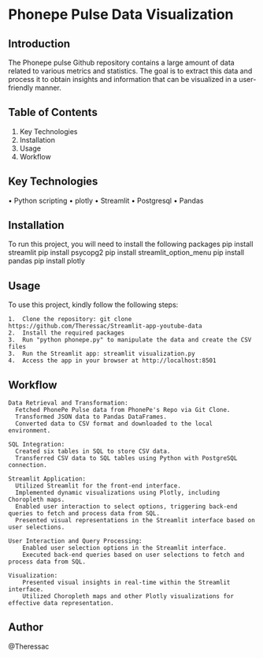 #  Phonepe Pulse Data Visualization

## Introduction

  The Phonepe pulse Github repository contains a large amount of data related to various metrics and statistics. The goal is to extract this data and process it to obtain insights and information that can be visualized in a user-friendly manner.

## Table of Contents

1.	Key Technologies
2.	Installation
3.	Usage
4.	Workflow

## Key Technologies

  • Python scripting 
  • plotly 
  • Streamlit 
  • Postgresql
  • Pandas
  

## Installation

  To run this project, you will need to install the following packages
    pip install streamlit
    pip install psycopg2
    pip install streamlit_option_menu
    pip install pandas
    pip install plotly
   

## Usage

To use this project, kindly follow the following steps:

    1.	Clone the repository: git clone https://github.com/Theressac/Streamlit-app-youtube-data
    2.	Install the required packages
    3.  Run "python phonepe.py" to manipulate the data and create the CSV files
    3.	Run the Streamlit app: streamlit visualization.py
    4.	Access the app in your browser at http://localhost:8501

## Workflow

    Data Retrieval and Transformation:
      Fetched PhonePe Pulse data from PhonePe's Repo via Git Clone.
      Transformed JSON data to Pandas DataFrames.
      Converted data to CSV format and downloaded to the local environment.

    SQL Integration:
      Created six tables in SQL to store CSV data.
      Transferred CSV data to SQL tables using Python with PostgreSQL connection.

    Streamlit Application:
      Utilized Streamlit for the front-end interface.
      Implemented dynamic visualizations using Plotly, including Choropleth maps.
      Enabled user interaction to select options, triggering back-end queries to fetch and process data from SQL.
      Presented visual representations in the Streamlit interface based on user selections.

    User Interaction and Query Processing:
        Enabled user selection options in the Streamlit interface.
        Executed back-end queries based on user selections to fetch and process data from SQL.

    Visualization:
        Presented visual insights in real-time within the Streamlit interface.
        Utilized Choropleth maps and other Plotly visualizations for effective data representation.


## Author

@Theressac

